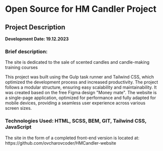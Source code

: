 <h1>Open Source for HM Candler Project</h1>
<h2>Project Description</h2>
<b>Development Date: 19.12.2023</b>
<h3>Brief description:</h3>
<p>The site is dedicated to the sale of scented candles and candle-making training courses</p>
<p>This project was built using the Gulp task runner and Tailwind CSS, which optimized the development process and increased productivity. The project follows a modular structure, ensuring easy scalability and maintainability. It was created based on the free Figma design "Money mate". The website is a single-page application, optimized for performance and fully adapted for mobile devices, providing a seamless user experience across various screen sizes.</p>

<h3>Technologies Used: HTML, SCSS, BEM, GIT, Tailwind CSS, JavaScript</h3>

<p>The site in the form of a completed front-end version is located at: https://github.com/ovcharovcoder/HMCandler-website</p>

